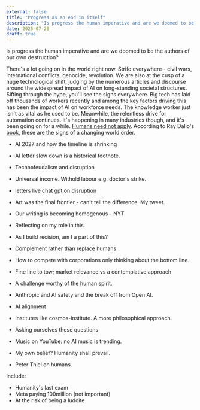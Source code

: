 ```yaml
---
external: false
title: "Progress as an end in itself"
description: "Is progress the human imperative and are we doomed to be the authors of our own destruction"
date: 2025-07-20
draft: true
---
```


Is progress the human imperative and are we doomed to be the authors of our own destruction?

There's a lot going on in the world right now. Strife everywhere - civil wars, international conflicts, genocide, revolution. We are also at the cusp of a huge technological shift, judging by the numerous articles and discourse around the widespread impact of AI on long-standing societal structures. Sifting through the hype, you'll see the signs everywhere. Big tech has laid off thousands of workers recently and among the key factors driving this has been the impact of AI on workforce needs. The knowledge worker just isn't as vital as he used to be. Meanwhile, the relentless drive for automation continues. It's happening in many industries though, and it's been going on for a while. [Humans need not apply](https://www.youtube.com/watch?v=7Pq-S557XQU). According to Ray Dalio's [book](https://www.goodreads.com/book/show/52962238-principles-for-dealing-with-the-changing-world-order), these are the signs of a changing world order.



- AI 2027 and how the timeline is shrinking
- AI letter slow down is a historical footnote.
- Technofeudalism and disruption
- Universal income. Withold labour e.g. doctor's strike.
- letters live chat gpt on disruption
- Art was the final frontier - can't tell the difference. My tweet.
- Our writing is becoming homogenous - NYT


- Reflecting on my role in this
- As I build recision, am I a part of this?
- Complement rather than replace humans
- How to compete with corporations only thinking about the bottom line.
- Fine line to tow; market relevance vs a contemplative approach



- A challenge worthy of the human spirit.
- Anthropic and AI safety and the break off from Open AI.
- AI alignment
- Institutes like cosmos-institute. A more philosophical approach.
- Asking ourselves these questions
- Music on YouTube: no AI music is trending.
- My own belief? Humanity shall prevail.
- Peter Thiel on humans.


Include:
- Humanity's last exam
- Meta paying 100million (not important)
- At the risk of being a luddite 
